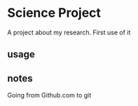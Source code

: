 # Science Project
A project about my research.
First use of it
## usage

## notes
Going from Github.com to git
